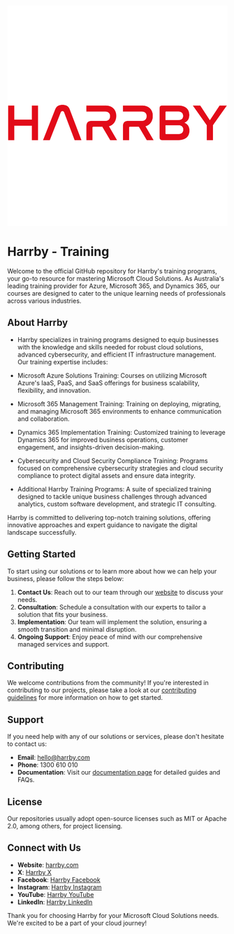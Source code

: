 ![HARRBY Logo](HarrbyPtyLtd.png)
# Harrby - Training

Welcome to the official GitHub repository for Harrby's training programs, your go-to resource for mastering Microsoft Cloud Solutions. As Australia's leading training provider for Azure, Microsoft 365, and Dynamics 365, our courses are designed to cater to the unique learning needs of professionals across various industries.

## About Harrby

- Harrby specializes in training programs designed to equip businesses with the knowledge and skills needed for robust cloud solutions, advanced cybersecurity, and efficient IT infrastructure management. Our training expertise includes:

- Microsoft Azure Solutions Training: Courses on utilizing Microsoft Azure's IaaS, PaaS, and SaaS offerings for business scalability, flexibility, and innovation.

- Microsoft 365 Management Training: Training on deploying, migrating, and managing Microsoft 365 environments to enhance communication and collaboration.

- Dynamics 365 Implementation Training: Customized training to leverage Dynamics 365 for improved business operations, customer engagement, and insights-driven decision-making.

- Cybersecurity and Cloud Security Compliance Training: Programs focused on comprehensive cybersecurity strategies and cloud security compliance to protect digital assets and ensure data integrity.

- Additional Harrby Training Programs: A suite of specialized training designed to tackle unique business challenges through advanced analytics, custom software development, and strategic IT consulting.

Harrby is committed to delivering top-notch training solutions, offering innovative approaches and expert guidance to navigate the digital landscape successfully.

## Getting Started

To start using our solutions or to learn more about how we can help your business, please follow the steps below:

1. **Contact Us**: Reach out to our team through our [website](https://www.harrby.com) to discuss your needs.
2. **Consultation**: Schedule a consultation with our experts to tailor a solution that fits your business.
3. **Implementation**: Our team will implement the solution, ensuring a smooth transition and minimal disruption.
4. **Ongoing Support**: Enjoy peace of mind with our comprehensive managed services and support.

## Contributing

We welcome contributions from the community! If you're interested in contributing to our projects, please take a look at our [contributing guidelines](CONTRIBUTING.md) for more information on how to get started.

## Support

If you need help with any of our solutions or services, please don't hesitate to contact us:

- **Email**: hello@harrby.com
- **Phone**: 1300 610 010
- **Documentation**: Visit our [documentation page](#) for detailed guides and FAQs.

## License

Our repositories usually adopt open-source licenses such as MIT or Apache 2.0, among others, for project licensing.

## Connect with Us

- **Website**: [harrby.com](https://www.harrby.com)
- **X**: [Harrby X](https://twitter.com/HarrbyPtyLtd)
- **Facebook**: [Harrby Facebook](https://www.facebook.com/HarrbyPtyLtd)
- **Instagram**: [Harrby Instagram](https://www.instagram.com/HarrbyPtyLtd)
- **YouTube**: [Harrby YouTube](https://www.youtube.com/@HarrbyPtyLtd)
- **LinkedIn**: [Harrby LinkedIn](#)

Thank you for choosing Harrby for your Microsoft Cloud Solutions needs. We're excited to be a part of your cloud journey!

